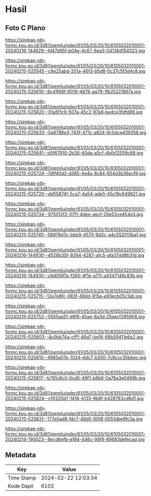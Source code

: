 # Hasil

## Foto C Plano

https://sirekap-obj-formc.kpu.go.id/3d81/pemilu/pdpr/61/05/03/20/10/6105032010001-20240216-144929--fd47d95f-b04e-4c67-8ea3-04136d154023.jpg

https://sirekap-obj-formc.kpu.go.id/3d81/pemilu/pdpr/61/05/03/20/10/6105032010001-20240215-025545--c8e25abd-201a-46f3-b5d8-0c37c5f3d4c8.jpg

https://sirekap-obj-formc.kpu.go.id/3d81/pemilu/pdpr/61/05/03/20/10/6105032010001-20240215-025610--8cd1f48f-6019-4876-aa79-1fb25221867a.jpg

https://sirekap-obj-formc.kpu.go.id/3d81/pemilu/pdpr/61/05/03/20/10/6105032010001-20240215-025620--01a5f1c9-507a-45c2-97a9-bedce3fdfd99.jpg

https://sirekap-obj-formc.kpu.go.id/3d81/pemilu/pdpr/61/05/03/20/10/6105032010001-20240215-025633--5a8788e3-743f-471c-a824-9c0dced39356.jpg

https://sirekap-obj-formc.kpu.go.id/3d81/pemilu/pdpr/61/05/03/20/10/6105032010001-20240215-025641--d0f67910-2b38-40da-a5cf-4bfb12559c68.jpg

https://sirekap-obj-formc.kpu.go.id/3d81/pemilu/pdpr/61/05/03/20/10/6105032010001-20240215-025724--7dff40d2-d385-4e4a-8c84-654d3b36ecf9.jpg

https://sirekap-obj-formc.kpu.go.id/3d81/pemilu/pdpr/61/05/03/20/10/6105032010001-20240215-025729--dd55874f-5ca7-4a54-ade5-45c19c649621.jpg

https://sirekap-obj-formc.kpu.go.id/3d81/pemilu/pdpr/61/05/03/20/10/6105032010001-20240215-025734--975012f2-07f1-4dee-aecf-20e53ce454e3.jpg

https://sirekap-obj-formc.kpu.go.id/3d81/pemilu/pdpr/61/05/03/20/10/6105032010001-20240215-025745--56976d7c-bbb9-4570-9d2c-a4c552013ba1.jpg

https://sirekap-obj-formc.kpu.go.id/3d81/pemilu/pdpr/61/05/03/20/10/6105032010001-20240216-144930--4528b35f-9264-4287-a1c5-afa37dd8b31d.jpg

https://sirekap-obj-formc.kpu.go.id/3d81/pemilu/pdpr/61/05/03/20/10/6105032010001-20240216-144930--c9d0597a-f260-4f1e-a711-a4347146c83b.jpg

https://sirekap-obj-formc.kpu.go.id/3d81/pemilu/pdpr/61/05/03/20/10/6105032010001-20240215-025715--12e7e8fc-083f-49dd-915a-e93ecb05c1ab.jpg

https://sirekap-obj-formc.kpu.go.id/3d81/pemilu/pdpr/61/05/03/20/10/6105032010001-20240215-025752--0555aa51-d9f6-45ae-8a3d-25aecf395908.jpg

https://sirekap-obj-formc.kpu.go.id/3d81/pemilu/pdpr/61/05/03/20/10/6105032010001-20240215-025803--4c0bb74a-cff1-46d7-be16-68b59411e6e2.jpg

https://sirekap-obj-formc.kpu.go.id/3d81/pemilu/pdpr/61/05/03/20/10/6105032010001-20240215-025810--4985a07e-1034-4dc7-b550-7c9ccc35bbec.jpg

https://sirekap-obj-formc.kpu.go.id/3d81/pemilu/pdpr/61/05/03/20/10/6105032010001-20240215-025817--b781c8c0-0cd5-49f1-b8b6-0a76a3e0499b.jpg

https://sirekap-obj-formc.kpu.go.id/3d81/pemilu/pdpr/61/05/03/20/10/6105032010001-20240215-025824--cf9320d7-f418-4135-9b6f-b428783cd8d1.jpg

https://sirekap-obj-formc.kpu.go.id/3d81/pemilu/pdpr/61/05/03/20/10/6105032010001-20240215-025831--177e0ad8-fdc7-49d5-90f8-0051dbe9fc3a.jpg

https://sirekap-obj-formc.kpu.go.id/3d81/pemilu/pdpr/61/05/03/20/10/6105032010001-20240214-190023--8ecd6efb-e194-446c-98f8-89683defecad.jpg


## Metadata

| Key        | Value               |
| ---------- | ------------------- |
| Time Stamp | 2024-02-22 12:03:34 |
| Kode Dapil | 6102                |




